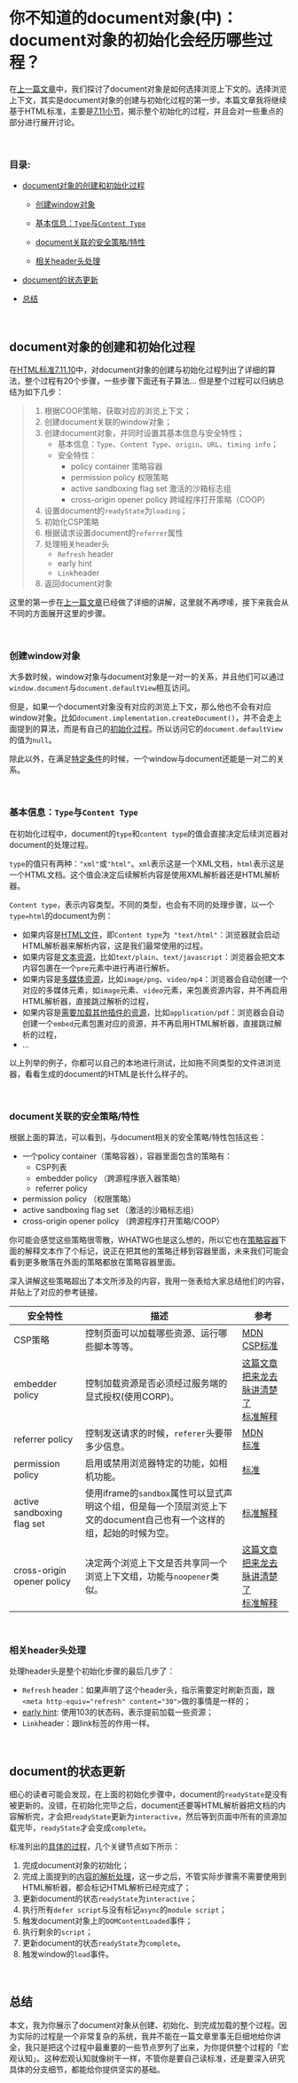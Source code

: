 # 你不知道的document对象(中)：document对象的初始化会经历哪些过程？

在[上一篇文章](./3.1.1.md)中，我们探讨了document对象是如何选择浏览上下文的。选择浏览上下文，其实是document对象的创建与初始化过程的第一步。本篇文章我将继续基于HTML标准，主要是[7.11小节](https://html.spec.whatwg.org/#browsing-the-web)，揭示整个初始化的过程，并且会对一些重点的部分进行展开讨论。


<br/>


### 目录:

- [document对象的创建和初始化过程](#document对象的创建和初始化过程)

  * [创建window对象](#创建window对象)

  * [基本信息：`Type`与`Content Type`](#基本信息type与content-type)

  * [document关联的安全策略/特性](#document关联的安全策略特性)

  * [相关header头处理](#相关header头处理)

- [document的状态更新](#document的状态更新)

- [总结](#总结)
<br/>


## document对象的创建和初始化过程

在[HTML标准7.11.10](https://html.spec.whatwg.org/#initialise-the-document-object)中，对document对象的创建与初始化过程列出了详细的算法，整个过程有20个步骤，一些步骤下面还有子算法... 但是整个过程可以归纳总结为如下几步：

> 1. 根据COOP策略，获取对应的浏览上下文；
> 2. 创建document关联的window对象；
> 3. 创建document对象，并同时设置其基本信息与安全特性；
>    - 基本信息：`Type`、`Content Type`、`origin`、`URL`、`timing info`；
>    - 安全特性：
>      - policy container 策略容器
>      - permission policy 权限策略
>      - active sandboxing flag set 激活的沙箱标志组
>      - cross-origin opener policy 跨域程序打开策略（COOP）
> 4. 设置document的`readyState`为`loading`；
> 5. 初始化CSP策略
> 6. 根据请求设置document的`referrer`属性
> 7. 处理相关header头
>    - `Refresh` header
>    - early hint
>    - `Link`header
> 8. 返回document对象

这里的第一步在[上一篇文章](./3.1.1.md)已经做了详细的讲解，这里就不再啰嗦，接下来我会从不同的方面展开这里的步骤。


<br/>


### 创建window对象

大多数时候，window对象与document对象是一对一的关系，并且他们可以通过`window.document`与`document.defaultView`相互访问。

但是，如果一个document对象没有对应的浏览上下文，那么他也不会有对应window对象。比如`document.implementation.createDocument()`，并不会走上面提到的算法，而是有自己的[初始化过程](https://dom.spec.whatwg.org/#dom-domimplementation-createhtmldocument)。所以访问它的`document.defaultView`的值为`null`。

除此以外，在满足[特定条件](https://html.spec.whatwg.org/#navigating-across-documents:still-on-its-initial-about:blank-document-2)的时候，一个window与document还能是一对二的关系。


<br/>


### 基本信息：`Type`与`Content Type`

在初始化过程中，document的`type`和`content type`的值会直接决定后续浏览器对document的处理过程。

`type`的值只有两种：`"xml"`或`"html"`。`xml`表示这是一个XML文档，`html`表示这是一个HTML文档。这个值会决定后续解析内容是使用XML解析器还是HTML解析器。

`Content type`，表示内容类型。不同的类型，也会有不同的处理步骤，以一个`type=html`的document为例：

- 如果内容是[HTML文件](https://html.spec.whatwg.org/#read-html)，即`Content type`为` "text/html"`：浏览器就会启动HTML解析器来解析内容，这是我们最常使用的过程。
- 如果内容是[文本资源](https://html.spec.whatwg.org/#read-text)，比如`text/plain`、`text/javascript`：浏览器会把文本内容包裹在一个`pre`元素中进行再进行解析。
- 如果内容是[多媒体资源](https://html.spec.whatwg.org/#read-media)，比如`image/png`、`video/mp4`：浏览器会自动创建一个对应的多媒体元素，如`image`元素、`video`元素，来包裹资源内容，并不再启用HTML解析器，直接跳过解析的过程，
- 如果内容是[需要加载其他插件的资源](https://html.spec.whatwg.org/#read-plugin)，比如`application/pdf`：浏览器会自动创建一个`embed`元素包裹对应的资源，并不再启用HTML解析器，直接跳过解析的过程，
- ...

以上列举的例子，你都可以自己的本地进行测试，比如拖不同类型的文件进浏览器，看看生成的document的HTML是长什么样子的。


<br/>


### document关联的安全策略/特性

根据上面的算法，可以看到，与document相关的安全策略/特性包括这些：

- 一个policy container（策略容器），容器里面包含的策略有：
  - CSP列表
  - embedder policy （跨源程序嵌入器策略）
  - referrer policy 
- permission policy （权限策略）
- active sandboxing flag set （激活的沙箱标志组）
- cross-origin opener policy （跨源程序打开策略/COOP）

你可能会感觉这些策略很零散，WHATWG也是这么想的，所以它也在[策略容器](https://html.spec.whatwg.org/#policy-containers)下面的解释文本作了个标记，说正在把其他的策略迁移到容器里面，未来我们可能会看到更多散落在外面的策略都放在策略容器里面。

深入讲解这些策略超出了本文所涉及的内容，我用一张表给大家总结他们的内容，并贴上了对应的参考链接。

| 安全特性                   | 描述                                                         | 参考                                                         |
| -------------------------- | ------------------------------------------------------------ | ------------------------------------------------------------ |
| CSP策略                    | 控制页面可以加载哪些资源、运行哪些脚本等等。                 | [MDN](https://developer.mozilla.org/en-US/docs/Web/HTTP/CSP)<br />[CSP标准](https://w3c.github.io/webappsec-csp/) |
| embedder policy            | 控制加载资源是否必须经过服务端的显式授权(使用CORP)。         | [这篇文章把来龙去脉讲清楚了](https://web.dev/why-coop-coep/)<br />[标准解释](https://html.spec.whatwg.org/#coep) |
| referrer policy            | 控制发送请求的时候，`referer`头要带多少信息。                | [MDN](https://developer.mozilla.org/en-US/docs/Web/HTTP/Headers/Referrer-Policy)<br />[标准](https://w3c.github.io/webappsec-referrer-policy/#referrer-policy) |
| permission policy          | 启用或禁用浏览器特定的功能，如相机功能。                     | [标准](https://w3c.github.io/webappsec-permissions-policy)   |
| active sandboxing flag set | 使用iframe的`sandbox`属性可以显式声明这个组，但是每一个顶层浏览上下文的document自己也有一个这样的组，起始的时候为空。 | [标准解释](https://html.spec.whatwg.org/#sandboxing)         |
| cross-origin opener policy | 决定两个浏览上下文是否共享同一个浏览上下文组，功能与`noopener`类似。 | [这篇文章把来龙去脉讲清楚了](https://web.dev/why-coop-coep/)<br />[标准解释](https://html.spec.whatwg.org/#cross-origin-opener-policies) |


<br/>


### 相关header头处理

处理header头是整个初始化步骤的最后几步了：

- `Refresh` header：如果声明了这个header头，指示需要定时刷新页面，跟`<meta http-equiv="refresh" content="30">`做的事情是一样的；
- [early hint](https://html.spec.whatwg.org/#early-hints): 使用103的状态码，表示提前加载一些资源；
- `Link`header：跟link标签的作用一样。


<br/>


## document的状态更新

细心的读者可能会发现，在上面的初始化步骤中，document的`readyState`是没有被更新的。没错，在初始化完毕之后，document还要等HTML解析器把文档的内容解析完，才会把`readyState`更新为`interactive`，然后等到页面中所有的资源加载完毕，`readyState`才会变成`complete`。

标准列出的[具体的过程](https://html.spec.whatwg.org/#the-end)，几个关键节点如下所示：

1. 完成document对象的初始化；
2. 完成上面提到的[内容的解析处理](#基本信息type与content-type)，这一步之后，不管实际步骤需不需要使用到HTML解析器，都会标记HTML解析已经完成了；
3. 更新document的状态`readyState`为`interactive`；
4. 执行所有`defer script`与没有标记`async`的`module script`；
5. 触发document对象上的`DOMContentLoaded`事件；
6. 执行剩余的`script`；
7. 更新document的状态`readyState`为`complete`。
8. 触发window的`load`事件。


<br/>


## 总结

本文，我为你展示了document对象从创建、初始化、到完成加载的整个过程。因为实际的过程是一个非常复杂的系统，我并不能在一篇文章里事无巨细地给你讲全，我只是把这个过程中最重要的一些节点罗列了出来，为你提供整个过程的「宏观认知」。这种宏观认知就像树干一样，不管你是要自己读标准，还是要深入研究具体的分支细节，都能给你提供坚实的基础。
